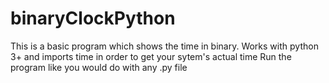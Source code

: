 # binaryClockPython
This is a basic program which shows the time in binary.
Works with python 3+ and imports time in order to get your sytem's actual time
Run the program like you would do with any .py file
